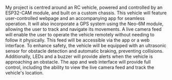 My project is centred around an RC vehicle, powered and controlled by an ESP32-CAM module, and built on a custom chassis. This vehicle will feature user-controlled webpage and an accompanying app for seamless operation. It will also incorporate a GPS system using the Neo-6M module, allowing the user to track and navigate its movements.
A live camera feed will enable the user to operate the vehicle remotely without needing to follow it physically. This feed will be accessible via the app or a web interface. To enhance safety, the vehicle will be equipped with an ultrasonic sensor for obstacle detection and automatic braking, preventing collisions. Additionally, LEDs and a buzzer will provide alerts when the vehicle is approaching an obstacle.
The app and web interface will provide full control, including the ability to view the live camera feed and track the vehicle's location.
